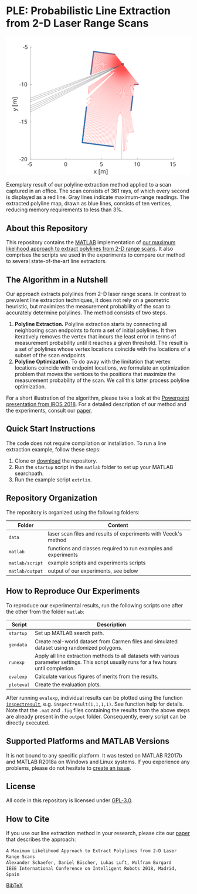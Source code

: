 # PLE: Probabilistic Line Extraction from 2-D Laser Range Scans

![Line extraction example](./line_extraction.svg)

Exemplary result of our polyline extraction method applied to a scan captured in an office. The scan consists of 361 rays, of which every second is displayed as a red line. Gray lines indicate maximum-range readings. The extracted polyline map, drawn as blue lines, consists of ten vertices, reducing memory requirements to less than 3%.  

## About this Repository

This repository contains the [MATLAB](https://www.mathworks.com/products/matlab.html) implementation of [our maximum likelihood approach to extract polylines from 2-D range scans](./ple_iros2018.pdf). It also comprises the scripts we used in the experiments to compare our method to several state-of-the-art line extractors.

## The Algorithm in a Nutshell

Our approach extracts polylines from 2-D laser range scans. In contrast to prevalent line extraction techniques, it does not rely on a geometric heuristic, but maximizes the measurement probability of the scan to accurately determine polylines. The method consists of two steps.
1. **Polyline Extraction.** Polyline extraction starts by connecting all neighboring scan endpoints to form a set of initial polylines. It then iteratively removes the vertex that incurs the least error in terms of measurement probability until it reaches a given threshold. The result is a set of polylines whose vertex locations coincide with the locations of a subset of the scan endpoints. 
1. **Polyline Optimization.** To do away with the limitation that vertex locations coincide with endpoint locations, we formulate an optimization problem that moves the vertices to the positions that maximize the measurement probability of the scan. We call this latter process polyline optimization.

For a short illustration of the algorithm, please take a look at the [Powerpoint presentation from IROS 2018](./ple_iros2018.pptx).
For a detailed description of our method and the experiments, consult our [paper](./ple_iros2018.pdf).

## Quick Start Instructions

The code does not require compilation or installation. To run a line extraction example, follow these steps:

1. Clone or [download](https://github.com/acschaefer/ple/archive/master.zip) the repository.
2. Run the `startup` script in the `matlab` folder to set up your MATLAB searchpath.
3. Run the example script `extrlin`.

## Repository Organization

The repository is organized using the following folders:

| Folder | Content |
| --- | --- |
| `data` | laser scan files and results of experiments with Veeck's method |
| `matlab` | functions and classes required to run examples and experiments |
| `matlab/script` | example scripts and experiments scripts |
| `matlab/output` | output of our experiments, see below |

## How to Reproduce Our Experiments

To reproduce our experimental results, run the following scripts one after the other from the folder `matlab`:

| Script | Description |
| --- | --- |
| `startup` | Set up MATLAB search path. |
| `gendata` | Create real-world dataset from Carmen files and simulated dataset using randomized polygons. |
| `runexp`  | Apply all line extraction methods to all datasets with various parameter settings. This script usually runs for a few hours until completion. |
| `evalexp` | Calculate various figures of merits from the results. |
| `ploteval` | Create the evaluation plots. |

After running `evalexp`, individual results can be plotted using the function [`inspectresult`](matlab/script/inspectresult.m), e.g. `inspectresult(1,1,1,1)`. See function help for details.
Note that the `.mat` and `.fig` files containing the results from the above steps are already present in the `output` folder. Consequently, every script can be directly executed.

## Supported Platforms and MATLAB Versions

It is not bound to any specific platform. It was tested on MATLAB R2017b and MATLAB R2018a on Windows and Linux systems. If you experience any problems, please do not hesitate to [create an issue](https://github.com/acschaefer/ple/issues/new).

## License

All code in this repository is licensed under [GPL-3.0](LICENSE).

## How to Cite

If you use our line extraction method in your research, please cite our [paper](./ple_iros2018.pdf) that describes the approach:
```
A Maximum Likelihood Approach to Extract Polylines from 2-D Laser Range Scans
Alexander Schaefer, Daniel Büscher, Lukas Luft, Wolfram Burgard
IEEE International Conference on Intelligent Robots 2018, Madrid, Spain
```
[BibTeX](http://www2.informatik.uni-freiburg.de/~aschaef/bib/schaefer18iros.bib)
